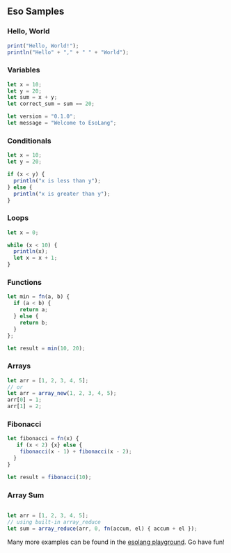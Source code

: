 ## Eso Samples

### Hello, World

```js
print("Hello, World!");
println("Hello" + "," + " " + "World");
```

### Variables

```js
let x = 10;
let y = 20;
let sum = x + y;
let correct_sum = sum == 20;

let version = "0.1.0";
let message = "Welcome to EsoLang";
```

### Conditionals

```js
let x = 10;
let y = 20;

if (x < y) {
  println("x is less than y");
} else {
  println("x is greater than y");
}
```

### Loops

```js
let x = 0;

while (x < 10) {
  println(x);
  let x = x + 1;
}
```

### Functions

```js
let min = fn(a, b) {
  if (a < b) {
    return a;
  } else {
    return b;
  }
};

let result = min(10, 20);
```

### Arrays

```js
let arr = [1, 2, 3, 4, 5];
// or
let arr = array_new(1, 2, 3, 4, 5);
arr[0] = 1;
arr[1] = 2;
```

### Fibonacci

```js
let fibonacci = fn(x) {
   if (x < 2) {x} else {
    fibonacci(x - 1) + fibonacci(x - 2);
  }
}

let result = fibonacci(10);
```

### Array Sum

```js

let arr = [1, 2, 3, 4, 5];
// using built-in array_reduce
let sum = array_reduce(arr, 0, fn(accum, el) { accum + el });

```

Many more examples can be found in the [esolang playground](https://esolang.onrender.com/). Go have fun!
